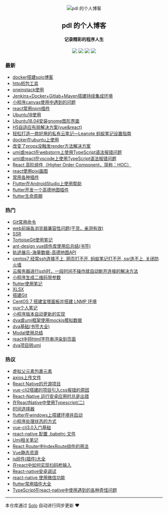 <p align="center"><img alt="pdl 的个人博客" src="https://static.b3log.org/images/brand/solo-32.png"></p><h2 align="center">
pdl 的个人博客
</h2>

<h4 align="center">记录精彩的程序人生</h4>
<p align="center"><a title="pdl 的个人博客" target="_blank" href="https://github.com/pengdongliang/solo-blog"><img src="https://img.shields.io/github/last-commit/pengdongliang/solo-blog.svg?style=flat-square&color=FF9900"></a>
<a title="GitHub repo size in bytes" target="_blank" href="https://github.com/pengdongliang/solo-blog"><img src="https://img.shields.io/github/repo-size/pengdongliang/solo-blog.svg?style=flat-square"></a>
<a title="Solo Version" target="_blank" href="https://github.com/b3log/solo/releases"><img src="https://img.shields.io/badge/solo-3.6.7-f1e05a.svg?style=flat-square&color=blueviolet"></a>
<a title="Hits" target="_blank" href="https://github.com/b3log/hits"><img src="https://hits.b3log.org/pengdongliang/solo-blog.svg"></a></p>

### 最新

* [docker搭建solo博客](https://www.p0d0.com/articles/2019/11/14/1573740605333.html)
* [http抓包工具](https://www.p0d0.com/articles/2019/11/13/1573740585104.html)
* [oneinstack使用](https://www.p0d0.com/articles/2019/11/10/1573740591980.html)
* [Jenkins+Docker+Gitlab+Maven搭建持续集成环境](https://www.p0d0.com/articles/2019/11/10/1573740599667.html)
* [小程序canvas使用中遇到的问题](https://www.p0d0.com/articles/2019/11/07/1573740586473.html)
* [react常用npm插件](https://www.p0d0.com/articles/2019/10/31/1573740583307.html)
* [Ubuntu18使用](https://www.p0d0.com/articles/2019/10/28/1573740601565.html)
* [Ubuntu18.04安装gnome图形界面](https://www.p0d0.com/articles/2019/10/25/1573740592479.html)
* [H5自适应布局解决方案(vue&react)](https://www.p0d0.com/articles/2019/10/10/1573740584846.html)
* [轻松打造一款好用的私有云笔记—Leanote 蚂蚁笔记设置指南](https://www.p0d0.com/articles/2019/10/07/1573740601005.html)
* [docker在ubuntu上使用](https://www.p0d0.com/articles/2019/09/28/1573740602879.html)
* [改变了props没触发render方法解决方案](https://www.p0d0.com/articles/2019/09/17/1573740598919.html)
* [umi或react在webstorm上使用TypeScript语法报错问题](https://www.p0d0.com/articles/2019/09/06/1573740589093.html)
* [umi或react在vscode上使用TypeScript语法报错问题](https://www.p0d0.com/articles/2019/09/06/1573740603532.html)
* [React 高阶组件（Higher Order Component，简称：HOC）](https://www.p0d0.com/articles/2019/08/30/1573740604148.html)
* [react使用pixi画图](https://www.p0d0.com/articles/2019/08/13/1573740604646.html)
* [常用各种插件](https://www.p0d0.com/articles/2019/08/12/1573740606827.html)
* [Flutter在AndroidStudio上使用帮助](https://www.p0d0.com/articles/2019/08/05/1573740607510.html)
* [flutter开发一个高德地图插件](https://www.p0d0.com/articles/2019/07/31/1573740587083.html)
* [flutter生命周期](https://www.p0d0.com/articles/2019/07/21/1573740579842.html)

### 热门

* [Git常用命令](https://www.p0d0.com/articles/2019/06/03/1573740591806.html)
* [web前端各浏览器兼容性问题(干货，亲测有效)](https://www.p0d0.com/articles/2019/06/03/1573740606163.html)
* [SSR](https://www.p0d0.com/articles/2019/06/02/1573740581445.html)
* [TortoiseGit使用笔记](https://www.p0d0.com/articles/2019/07/10/1573740584085.html)
* [ant-design vue组件库使用后总结(书签)](https://www.p0d0.com/articles/2019/06/03/1573740603048.html)
* [轨迹展示-海量数据-高德地图API](https://www.p0d0.com/articles/2019/06/03/1573740606596.html)
* [centos7 经常ssh连接不上, 网页打不开, 蚂蚁笔记打不开, ssr连不上, 关闭防火墙](https://www.p0d0.com/articles/2019/06/03/1573740586698.html)
* [云服务器进行ssh时，一段时间不操作就自动断开连接的解决方法](https://www.p0d0.com/articles/2019/06/03/1573740591638.html)
* [小程序生成二维码带参数](https://www.p0d0.com/articles/2019/06/03/1573740593677.html)
* [flutter使用笔记](https://www.p0d0.com/articles/2019/07/19/1573740594425.html)
* [XLSX](https://www.p0d0.com/articles/2019/06/18/1573740594988.html)
* [搭建Git](https://www.p0d0.com/articles/2019/06/03/1573740596511.html)
* [CentOS 7 搭建宝塔面板并搭建 LNMP 环境](https://www.p0d0.com/articles/2019/06/03/1573740601181.html)
* [vux个人笔记](https://www.p0d0.com/articles/2019/06/03/1573740603821.html)
* [小程序版本自动更新的实现](https://www.p0d0.com/articles/2019/06/03/1573740607737.html)
* [dva或umi框架使用mockjs模拟数据](https://www.p0d0.com/articles/2019/06/03/1573740578048.html)
* [dva基础(书签大全)](https://www.p0d0.com/articles/2019/06/03/1573740578523.html)
* [Modal使用总结](https://www.p0d0.com/articles/2019/06/03/1573740578915.html)
* [react中将html字符串渲染到页面](https://www.p0d0.com/articles/2019/06/04/1573740579254.html)
* [dva项目转umi](https://www.p0d0.com/articles/2019/06/03/1573740579493.html)

### 热议

* [虚拟父元素包裹元素](https://www.p0d0.com/articles/2019/06/04/1573740580131.html)
* [axios上传文件](https://www.p0d0.com/articles/2019/06/04/1573740580366.html)
* [React Native的开源项目](https://www.p0d0.com/articles/2019/06/03/1573740580609.html)
* [vue-cli2搭建的项目引入css报错的原因](https://www.p0d0.com/articles/2019/06/04/1573740580896.html)
* [React-Native 运行安卓应用时总是出错](https://www.p0d0.com/articles/2019/06/03/1573740581197.html)
* [在ReactNative中使用Typescript(二)](https://www.p0d0.com/articles/2019/06/03/1573740581723.html)
* [时间选择器](https://www.p0d0.com/articles/2019/06/03/1573740581994.html)
* [flutter在windows上搭建环境并启动](https://www.p0d0.com/articles/2019/07/09/1573740582302.html)
* [小程序处理状态的方式](https://www.p0d0.com/articles/2019/06/03/1573740582549.html)
* [vue-cli3.0入门基础](https://www.p0d0.com/articles/2019/06/04/1573740582842.html)
* [react-native 配置 .babelrc 文件](https://www.p0d0.com/articles/2019/06/06/1573740583073.html)
* [Umi相关笔记](https://www.p0d0.com/articles/2019/06/03/1573740583559.html)
* [React Router中IndexRoute组件的用法](https://www.p0d0.com/articles/2019/06/04/1573740583860.html)
* [Vue静态资源](https://www.p0d0.com/articles/2019/06/04/1573740584333.html)
* [js组件(插件)大全](https://www.p0d0.com/articles/2019/06/03/1573740584563.html)
* [在react中如何实现扫码枪输入](https://www.p0d0.com/articles/2019/06/04/1573740585322.html)
* [React-native安卓调试](https://www.p0d0.com/articles/2019/06/03/1573740585552.html)
* [react-native 使用微信功能](https://www.p0d0.com/articles/2019/06/06/1573740585783.html)
* [flutter常用插件大全](https://www.p0d0.com/articles/2019/07/15/1573740586006.html)
* [TypeScript在react-native中使用遇到的各种奇怪问题](https://www.p0d0.com/articles/2019/06/03/1573740586240.html)

---

本仓库通过 [Solo](https://github.com/b3log/solo) 自动进行同步更新 ❤️ 